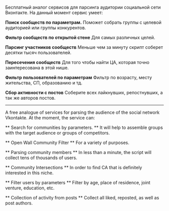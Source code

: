 Бесплатный аналог сервисов для парсинга аудитории социальной сети Вконтакте.
На данный момент сервис умеет:

**Поиск сообществ по параметрам.**
Поможет собрать группы с целевой аудиторией или группы конкурентов.

**Фильтр сообществ по открытой стене**
Для самых различных целей.

**Парсинг участников сообществ**
Меньше чем за минуту скрипт соберет десятки тысяч пользователей.

**Пересечения сообществ**
Для того чтобы найти ЦА, которая точно заинтересована в этой нише.

**Фильтр пользователей по параметрам**
Фильтр по возрасту, месту жительства, СП, образованию и тд.

**Сбор активности с постов**
Соберите всех лайкнувших, репостнувших, а так же авторов постов.

___________________________________________________________________________________

A free analogue of services for parsing the audience of the social network Vkontakte.
At the moment, the service can:

** Search for communities by parameters. **
It will help to assemble groups with the target audience or groups of competitors.

** Open Wall Community Filter **
For a variety of purposes.

** Parsing community members **
In less than a minute, the script will collect tens of thousands of users.

** Community Intersections **
In order to find CA that is definitely interested in this niche.

** Filter users by parameters **
Filter by age, place of residence, joint venture, education, etc.

** Collection of activity from posts **
Collect all liked, reposted, as well as post authors.

